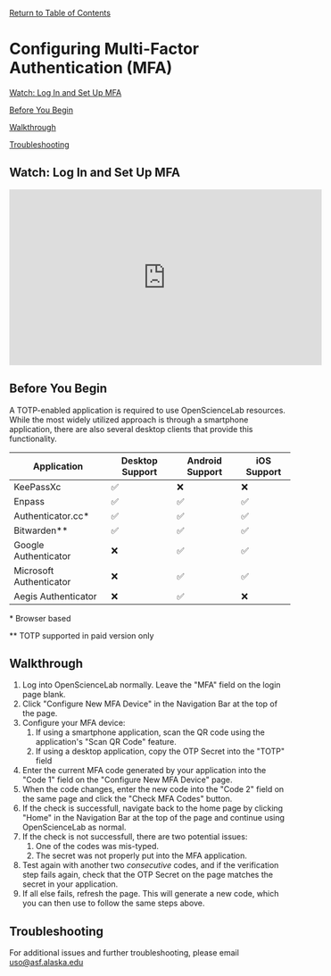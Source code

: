 [Return to Table of Contents](../user.md)

# Configuring Multi-Factor Authentication (MFA)

[Watch: Log In and Set Up MFA](mfa.md#watch-log-in-and-set-up-mfa)

[Before You Begin](mfa.md#before-you-begin)

[Walkthrough](mfa.md#walkthrough)

[Troubleshooting](mfa.md#troubleshooting)

## Watch: Log In and Set Up MFA

<iframe width="560" height="315" src="https://www.youtube.com/embed/2c1X9qRnsSM?si=XKHtBBzrSDgnBJNQ" title="YouTube video player" frameborder="0" allow="accelerometer; autoplay; clipboard-write; encrypted-media; gyroscope; picture-in-picture; web-share" allowfullscreen></iframe>

## Before You Begin

A TOTP-enabled application is required to use OpenScienceLab resources.
While the most widely utilized approach is through a smartphone application,
there are also several desktop clients that provide this functionality.

| Application             | Desktop Support | Android Support | iOS Support |
| --------------------    | --------------- | --------------- | ----------- |
| KeePassXc               |        ✅       |       ❌        |      ❌     |
| Enpass                  |        ✅       |       ✅        |      ✅     |
| Authenticator.cc*       |        ✅       |       ✅        |      ✅     |
| Bitwarden**             |        ✅       |       ✅        |      ✅     |
| Google Authenticator    |        ❌       |       ✅        |      ✅     |
| Microsoft Authenticator |        ❌       |       ✅        |      ✅     |
| Aegis Authenticator     |        ❌       |       ✅        |      ❌     |

\* Browser based

\*\* TOTP supported in paid version only

## Walkthrough

1. Log into OpenScienceLab normally. Leave the "MFA" field on the login page blank.
1. Click "Configure New MFA Device" in the Navigation Bar at
    the top of the page.
1. Configure your MFA device:
    1. If using a smartphone application, scan the QR code using the
application's "Scan QR Code" feature.
    1. If using a desktop application, copy the OTP Secret into the "TOTP" field
1. Enter the current MFA code generated by your application into the "Code 1" field
    on the "Configure New MFA Device" page.
1. When the code changes, enter the new code into the "Code 2" field on the same
    page and click the "Check MFA Codes" button.
1. If the check is successfull, navigate back to the home page by clicking "Home"
    in the Navigation Bar at the top of the page and continue using OpenScienceLab
    as normal.
1. If the check is not successfull, there are two potential issues:
    1. One of the codes was mis-typed.
    1. The secret was not properly put into the MFA application.
1. Test again with another two *consecutive* codes, and if the verification step fails
    again, check that the OTP Secret on the page matches the secret in your application.
1. If all else fails, refresh the page. This will generate a new code, which you
    can then use to follow the same steps above.

## Troubleshooting

For additional issues and further troubleshooting, please email
[uso@asf.alaska.edu](mailto:uso@asf.alaska.edu)
